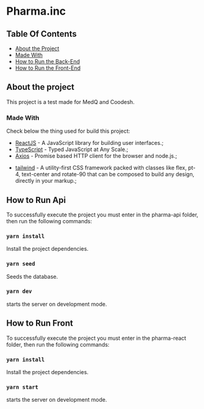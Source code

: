 <!-- TABLE OF CONTENTS -->

# Pharma.inc<a name="TOP"></a>

## Table Of Contents

- [About the Project](#about-the-project)
- [Made With](#made-with)
- [How to Run the Back-End](#how-to-run-api)
- [How to Run the Front-End](#how-to-run-front)
<!-- ABOUT THE PROJECT -->

## About the project

This project is a test made for MedQ and Coodesh.

### Made With

Check below the thing used for build this project:

- [ReactJS](https://pt-br.reactjs.org/) - A JavaScript library for building user interfaces.;
- [TypeScript](https://www.typescriptlang.org/) - Typed JavaScript at Any Scale.;
- [Axios](https://github.com/axios/axios) - Promise based HTTP client for the browser and node.js.;
<!-- - [Jest](https://jestjs.io/pt-BR/) - Jest is a delightful JavaScript Testing Framework with a focus on simplicity.; -->
- [tailwind](https://tailwindcss.com/) - A utility-first CSS framework packed with classes like flex, pt-4, text-center and rotate-90 that can be composed to build any design, directly in your markup.;

<!-- GETTING STARTED -->

## How to Run Api

To successfully execute the project you must enter in the pharma-api folder, then run the following commands:

### `yarn install`

Install the project dependencies.

### `yarn seed`

Seeds the database.

### `yarn dev`

starts the server on development mode.

## How to Run Front

To successfully execute the project you must enter in the pharma-react folder, then run the following commands:

### `yarn install`

Install the project dependencies.

### `yarn start`

starts the server on development mode.
